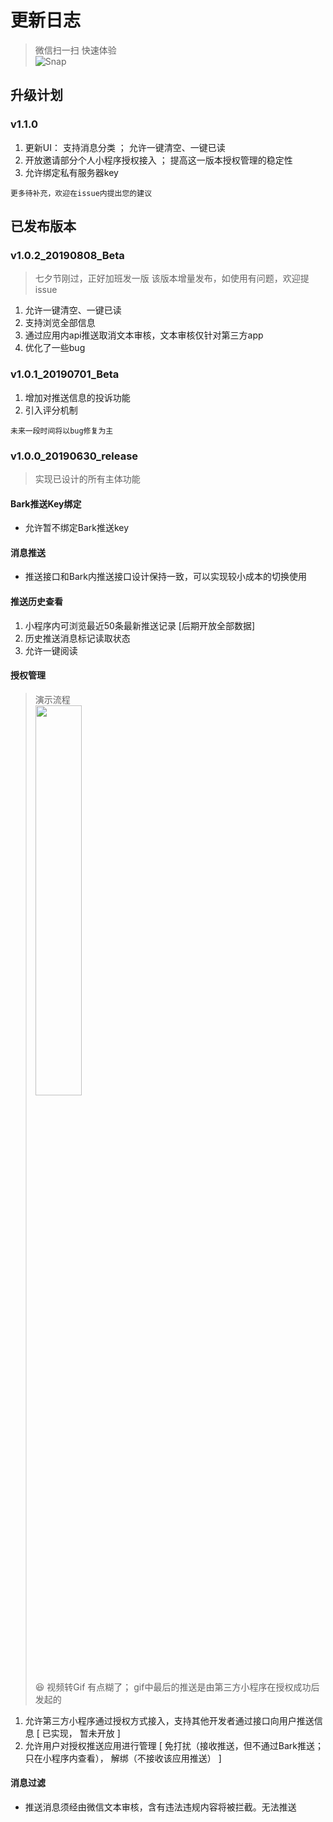 # 更新日志

> 微信扫一扫 快速体验<br />
![Snap](https://github.com/wahao/Bark-MP-helper/blob/master/images/gh_38cb1ca0be75_344.jpg)<br>
## 升级计划
### v1.1.0
1. 更新UI： 支持消息分类 ； 允许一键清空、一键已读
2. 开放邀请部分个人小程序授权接入 ； 提高这一版本授权管理的稳定性
3. 允许绑定私有服务器key
```
更多待补充，欢迎在issue内提出您的建议
```
## 已发布版本
### v1.0.2_20190808_Beta
> 七夕节刚过，正好加班发一版
> 该版本增量发布，如使用有问题，欢迎提issue
1. 允许一键清空、一键已读
2. 支持浏览全部信息
3. 通过应用内api推送取消文本审核，文本审核仅针对第三方app
4. 优化了一些bug
### v1.0.1_20190701_Beta
1. 增加对推送信息的投诉功能
2. 引入评分机制
```
未来一段时间将以bug修复为主
```
### v1.0.0_20190630_release
> 实现已设计的所有主体功能
#### Bark推送Key绑定
- 允许暂不绑定Bark推送key
#### 消息推送
- 推送接口和Bark内推送接口设计保持一致，可以实现较小成本的切换使用
#### 推送历史查看
1. 小程序内可浏览最近50条最新推送记录 [后期开放全部数据] 
2. 历史推送消息标记读取状态
3. 允许一键阅读
#### 授权管理
> 演示流程<br />
<img src="https://github.com/wahao/Bark-MP-helper/blob/master/images/IMG_1669.GIF" width = "40%" /><br />
> 😆 视频转Gif  有点糊了；  gif中最后的推送是由第三方小程序在授权成功后发起的 <br />
1. 允许第三方小程序通过授权方式接入，支持其他开发者通过接口向用户推送信息 [ 已实现， 暂未开放 ] <br />
2. 允许用户对授权推送应用进行管理 [ 免打扰（接收推送，但不通过Bark推送； 只在小程序内查看）， 解绑（不接收该应用推送） ]
#### 消息过滤
- 推送消息须经由微信文本审核，含有违法违规内容将被拦截。无法推送

